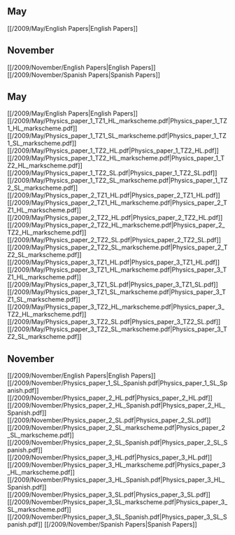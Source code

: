 
## May
[[/2009/May/English Papers|English Papers]]

## November
[[/2009/November/English Papers|English Papers]]
[[/2009/November/Spanish Papers|Spanish Papers]]

## May
[[/2009/May/English Papers|English Papers]]
[[/2009/May/Physics_paper_1_TZ1_HL_markscheme.pdf|Physics_paper_1_TZ1_HL_markscheme.pdf]]
[[/2009/May/Physics_paper_1_TZ1_SL_markscheme.pdf|Physics_paper_1_TZ1_SL_markscheme.pdf]]
[[/2009/May/Physics_paper_1_TZ2_HL.pdf|Physics_paper_1_TZ2_HL.pdf]]
[[/2009/May/Physics_paper_1_TZ2_HL_markscheme.pdf|Physics_paper_1_TZ2_HL_markscheme.pdf]]
[[/2009/May/Physics_paper_1_TZ2_SL.pdf|Physics_paper_1_TZ2_SL.pdf]]
[[/2009/May/Physics_paper_1_TZ2_SL_markscheme.pdf|Physics_paper_1_TZ2_SL_markscheme.pdf]]
[[/2009/May/Physics_paper_2_TZ1_HL.pdf|Physics_paper_2_TZ1_HL.pdf]]
[[/2009/May/Physics_paper_2_TZ1_HL_markscheme.pdf|Physics_paper_2_TZ1_HL_markscheme.pdf]]
[[/2009/May/Physics_paper_2_TZ2_HL.pdf|Physics_paper_2_TZ2_HL.pdf]]
[[/2009/May/Physics_paper_2_TZ2_HL_markscheme.pdf|Physics_paper_2_TZ2_HL_markscheme.pdf]]
[[/2009/May/Physics_paper_2_TZ2_SL.pdf|Physics_paper_2_TZ2_SL.pdf]]
[[/2009/May/Physics_paper_2_TZ2_SL_markscheme.pdf|Physics_paper_2_TZ2_SL_markscheme.pdf]]
[[/2009/May/Physics_paper_3_TZ1_HL.pdf|Physics_paper_3_TZ1_HL.pdf]]
[[/2009/May/Physics_paper_3_TZ1_HL_markscheme.pdf|Physics_paper_3_TZ1_HL_markscheme.pdf]]
[[/2009/May/Physics_paper_3_TZ1_SL.pdf|Physics_paper_3_TZ1_SL.pdf]]
[[/2009/May/Physics_paper_3_TZ1_SL_markscheme.pdf|Physics_paper_3_TZ1_SL_markscheme.pdf]]
[[/2009/May/Physics_paper_3_TZ2_HL_markscheme.pdf|Physics_paper_3_TZ2_HL_markscheme.pdf]]
[[/2009/May/Physics_paper_3_TZ2_SL.pdf|Physics_paper_3_TZ2_SL.pdf]]
[[/2009/May/Physics_paper_3_TZ2_SL_markscheme.pdf|Physics_paper_3_TZ2_SL_markscheme.pdf]]

## November
[[/2009/November/English Papers|English Papers]]
[[/2009/November/Physics_paper_1_SL_Spanish.pdf|Physics_paper_1_SL_Spanish.pdf]]
[[/2009/November/Physics_paper_2_HL.pdf|Physics_paper_2_HL.pdf]]
[[/2009/November/Physics_paper_2_HL_Spanish.pdf|Physics_paper_2_HL_Spanish.pdf]]
[[/2009/November/Physics_paper_2_SL.pdf|Physics_paper_2_SL.pdf]]
[[/2009/November/Physics_paper_2_SL_markscheme.pdf|Physics_paper_2_SL_markscheme.pdf]]
[[/2009/November/Physics_paper_2_SL_Spanish.pdf|Physics_paper_2_SL_Spanish.pdf]]
[[/2009/November/Physics_paper_3_HL.pdf|Physics_paper_3_HL.pdf]]
[[/2009/November/Physics_paper_3_HL_markscheme.pdf|Physics_paper_3_HL_markscheme.pdf]]
[[/2009/November/Physics_paper_3_HL_Spanish.pdf|Physics_paper_3_HL_Spanish.pdf]]
[[/2009/November/Physics_paper_3_SL.pdf|Physics_paper_3_SL.pdf]]
[[/2009/November/Physics_paper_3_SL_markscheme.pdf|Physics_paper_3_SL_markscheme.pdf]]
[[/2009/November/Physics_paper_3_SL_Spanish.pdf|Physics_paper_3_SL_Spanish.pdf]]
[[/2009/November/Spanish Papers|Spanish Papers]]

